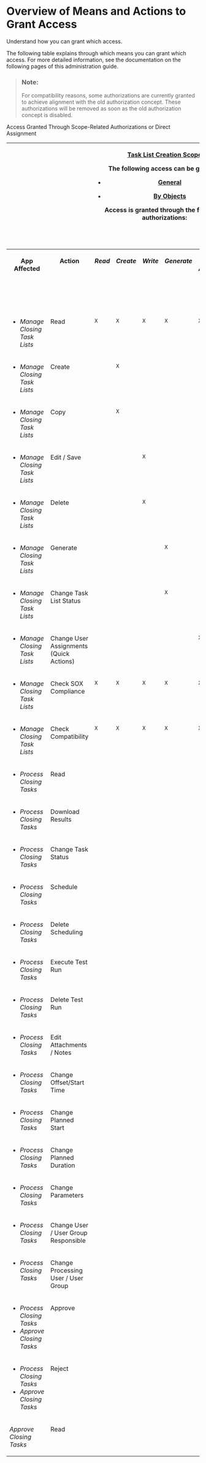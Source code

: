 <!-- loio1923b891a7b8471ab1f30eca89fef261 -->

# Overview of Means and Actions to Grant Access

Understand how you can grant which access.

The following table explains through which means you can grant which access. For more detailed information, see the documentation on the following pages of this administration guide.

> ### Note:  
> For compatibility reasons, some authorizations are currently granted to achieve alignment with the old authorization concept. These authorizations will be removed as soon as the old authorization concept is disabled.



<a name="loio1923b891a7b8471ab1f30eca89fef261__table_xfg_x34_psb"/>Access Granted Through Scope-Related Authorizations or Direct Assignment


<table>
<tr>
<th valign="top">

 



</th>
<th valign="top">

 



</th>
<th valign="top" colspan="5">

[Task List Creation Scope](task-list-creation-scope-ba4100e.md)

The following access can be granted:

-   [General](how-to-grant-access-in-general-dc228ef.md)

-   [By Objects](how-to-grant-access-to-specific-objects-822ddcf.md)


Access is granted through the following authorizations:



</th>
<th valign="top" colspan="6">

[Task Processing Scope](task-processing-scope-b4f8ec6.md)

The following access can be granted:

-   [General](how-to-grant-general-access-2d5fa55.md)

-   [System-Wide](how-to-grant-system-wide-access-92e1980.md)

-   [By Objects](how-to-grant-access-to-specific-objects-1d6de41.md)

-   [By Organizational Units](how-to-grant-access-by-organizational-units-16947f1.md)


Access is granted through the following authorizations:



</th>
<th valign="top" colspan="5">

[Direct User Assignment](direct-user-assignment-f96b217.md)



</th>
</tr>
<tr>
<th valign="top">

App Affected



</th>
<th valign="top">

Action



</th>
<th valign="top">

*Read*



</th>
<th valign="top">

*Create*



</th>
<th valign="top">

*Write*



</th>
<th valign="top">

*Generate*



</th>
<th valign="top">

*User Assignment*



</th>
<th valign="top">

*Read*



</th>
<th valign="top">

*Process*



</th>
<th valign="top">

*Plan*



</th>
<th valign="top">

*Parameters*



</th>
<th valign="top">

*User Assignment*



</th>
<th valign="top">

*Approve / Reject*



</th>
<th valign="top">

Owner / Owner Group



</th>
<th valign="top">

User / User Group Responsible \(Task List Template / Task List\)



</th>
<th valign="top">

User / User Group Responsible \(Organizational Unit Folder\)



</th>
<th valign="top">

User / User Group Responsible \(Task\)



</th>
<th valign="top">

Processing User / User Group



</th>
</tr>
<tr>
<td valign="top">

-   *Manage Closing Task Lists*



</td>
<td valign="top">

Read



</td>
<td valign="top">

 `X` 



</td>
<td valign="top">

 `X` 



</td>
<td valign="top">

 `X` 



</td>
<td valign="top">

 `X` 



</td>
<td valign="top">

 `X` 



</td>
<td valign="top">

 



</td>
<td valign="top">

 



</td>
<td valign="top">

 



</td>
<td valign="top">

 



</td>
<td valign="top">

 



</td>
<td valign="top">

 



</td>
<td valign="top">

 `X` 



</td>
<td valign="top">

 `X` \(compatibility\)



</td>
<td valign="top">

 



</td>
<td valign="top">

 



</td>
<td valign="top">

 



</td>
</tr>
<tr>
<td valign="top">

-   *Manage Closing Task Lists*



</td>
<td valign="top">

Create



</td>
<td valign="top">

 



</td>
<td valign="top">

 `X` 



</td>
<td valign="top">

 



</td>
<td valign="top">

 



</td>
<td valign="top">

 



</td>
<td valign="top">

 



</td>
<td valign="top">

 



</td>
<td valign="top">

 



</td>
<td valign="top">

 



</td>
<td valign="top">

 



</td>
<td valign="top">

 



</td>
<td valign="top">

 



</td>
<td valign="top">

 



</td>
<td valign="top">

 



</td>
<td valign="top">

 



</td>
<td valign="top">

 



</td>
</tr>
<tr>
<td valign="top">

-   *Manage Closing Task Lists*



</td>
<td valign="top">

Copy



</td>
<td valign="top">

 



</td>
<td valign="top">

 `X` 



</td>
<td valign="top">

 



</td>
<td valign="top">

 



</td>
<td valign="top">

 



</td>
<td valign="top">

 



</td>
<td valign="top">

 



</td>
<td valign="top">

 



</td>
<td valign="top">

 



</td>
<td valign="top">

 



</td>
<td valign="top">

 



</td>
<td valign="top">

 



</td>
<td valign="top">

 



</td>
<td valign="top">

 



</td>
<td valign="top">

 



</td>
<td valign="top">

 



</td>
</tr>
<tr>
<td valign="top">

-   *Manage Closing Task Lists*



</td>
<td valign="top">

Edit / Save



</td>
<td valign="top">

 



</td>
<td valign="top">

 



</td>
<td valign="top">

 `X` 



</td>
<td valign="top">

 



</td>
<td valign="top">

 



</td>
<td valign="top">

 



</td>
<td valign="top">

 



</td>
<td valign="top">

 



</td>
<td valign="top">

 



</td>
<td valign="top">

 



</td>
<td valign="top">

 



</td>
<td valign="top">

 `X` 



</td>
<td valign="top">

 `X` \(compatibility\)



</td>
<td valign="top">

 



</td>
<td valign="top">

 



</td>
<td valign="top">

 



</td>
</tr>
<tr>
<td valign="top">

-   *Manage Closing Task Lists*



</td>
<td valign="top">

Delete



</td>
<td valign="top">

 



</td>
<td valign="top">

 



</td>
<td valign="top">

 `X` 



</td>
<td valign="top">

 



</td>
<td valign="top">

 



</td>
<td valign="top">

 



</td>
<td valign="top">

 



</td>
<td valign="top">

 



</td>
<td valign="top">

 



</td>
<td valign="top">

 



</td>
<td valign="top">

 



</td>
<td valign="top">

 `X` 



</td>
<td valign="top">

 `X` \(compatibility\)



</td>
<td valign="top">

 



</td>
<td valign="top">

 



</td>
<td valign="top">

 



</td>
</tr>
<tr>
<td valign="top">

-   *Manage Closing Task Lists*



</td>
<td valign="top">

Generate



</td>
<td valign="top">

 



</td>
<td valign="top">

 



</td>
<td valign="top">

 



</td>
<td valign="top">

 `X` 



</td>
<td valign="top">

 



</td>
<td valign="top">

 



</td>
<td valign="top">

 



</td>
<td valign="top">

 



</td>
<td valign="top">

 



</td>
<td valign="top">

 



</td>
<td valign="top">

 



</td>
<td valign="top">

 `X` \(compatibility\)



</td>
<td valign="top">

 `X` \(compatibility\)



</td>
<td valign="top">

 



</td>
<td valign="top">

 



</td>
<td valign="top">

 



</td>
</tr>
<tr>
<td valign="top">

-   *Manage Closing Task Lists*



</td>
<td valign="top">

Change Task List Status



</td>
<td valign="top">

 



</td>
<td valign="top">

 



</td>
<td valign="top">

 



</td>
<td valign="top">

 `X` 



</td>
<td valign="top">

 



</td>
<td valign="top">

 



</td>
<td valign="top">

 



</td>
<td valign="top">

 



</td>
<td valign="top">

 



</td>
<td valign="top">

 



</td>
<td valign="top">

 



</td>
<td valign="top">

 `X` \(compatibility\)



</td>
<td valign="top">

 `X` \(compatibility\)



</td>
<td valign="top">

 



</td>
<td valign="top">

 



</td>
<td valign="top">

 



</td>
</tr>
<tr>
<td valign="top">

-   *Manage Closing Task Lists*



</td>
<td valign="top">

Change User Assignments \(Quick Actions\)



</td>
<td valign="top">

 



</td>
<td valign="top">

 



</td>
<td valign="top">

 



</td>
<td valign="top">

 



</td>
<td valign="top">

 `X` 



</td>
<td valign="top">

 



</td>
<td valign="top">

 



</td>
<td valign="top">

 



</td>
<td valign="top">

 



</td>
<td valign="top">

 



</td>
<td valign="top">

 



</td>
<td valign="top">

 `X` 



</td>
<td valign="top">

 `X` \(compatibility\)



</td>
<td valign="top">

 



</td>
<td valign="top">

 



</td>
<td valign="top">

 



</td>
</tr>
<tr>
<td valign="top">

-   *Manage Closing Task Lists*



</td>
<td valign="top">

Check SOX Compliance



</td>
<td valign="top">

 `X` 



</td>
<td valign="top">

 `X` 



</td>
<td valign="top">

 `X` 



</td>
<td valign="top">

 `X` 



</td>
<td valign="top">

 `X` 



</td>
<td valign="top">

 



</td>
<td valign="top">

 



</td>
<td valign="top">

 



</td>
<td valign="top">

 



</td>
<td valign="top">

 



</td>
<td valign="top">

 



</td>
<td valign="top">

 `X` 



</td>
<td valign="top">

 `X` \(compatibility\)



</td>
<td valign="top">

 



</td>
<td valign="top">

 



</td>
<td valign="top">

 



</td>
</tr>
<tr>
<td valign="top">

-   *Manage Closing Task Lists*



</td>
<td valign="top">

Check Compatibility



</td>
<td valign="top">

 `X` 



</td>
<td valign="top">

 `X` 



</td>
<td valign="top">

 `X` 



</td>
<td valign="top">

 `X` 



</td>
<td valign="top">

 `X` 



</td>
<td valign="top">

 



</td>
<td valign="top">

 



</td>
<td valign="top">

 



</td>
<td valign="top">

 



</td>
<td valign="top">

 



</td>
<td valign="top">

 



</td>
<td valign="top">

 `X` 



</td>
<td valign="top">

 `X` \(compatibility\)



</td>
<td valign="top">

 



</td>
<td valign="top">

 



</td>
<td valign="top">

 



</td>
</tr>
<tr>
<td valign="top">

-   *Process Closing Tasks*



</td>
<td valign="top">

Read



</td>
<td valign="top">

 



</td>
<td valign="top">

 



</td>
<td valign="top">

 



</td>
<td valign="top">

 



</td>
<td valign="top">

 



</td>
<td valign="top">

 `X` 



</td>
<td valign="top">

 `X` 



</td>
<td valign="top">

 `X` 



</td>
<td valign="top">

 `X` 



</td>
<td valign="top">

 `X` 



</td>
<td valign="top">

 `X` 



</td>
<td valign="top">

 `X` \(compatibility\)



</td>
<td valign="top">

 `X` 



</td>
<td valign="top">

 `X` 



</td>
<td valign="top">

 `X` 



</td>
<td valign="top">

 `X` 



</td>
</tr>
<tr>
<td valign="top">

-   *Process Closing Tasks*



</td>
<td valign="top">

Download Results



</td>
<td valign="top">

 



</td>
<td valign="top">

 



</td>
<td valign="top">

 



</td>
<td valign="top">

 



</td>
<td valign="top">

 



</td>
<td valign="top">

 `X` 



</td>
<td valign="top">

 `X` 



</td>
<td valign="top">

 `X` 



</td>
<td valign="top">

 `X` 



</td>
<td valign="top">

 `X` 



</td>
<td valign="top">

 `X` 



</td>
<td valign="top">

 `X` \(compatibility\)



</td>
<td valign="top">

 `X` 



</td>
<td valign="top">

 `X` 



</td>
<td valign="top">

 `X` 



</td>
<td valign="top">

 `X` 



</td>
</tr>
<tr>
<td valign="top">

-   *Process Closing Tasks*



</td>
<td valign="top">

Change Task Status



</td>
<td valign="top">

 



</td>
<td valign="top">

 



</td>
<td valign="top">

 



</td>
<td valign="top">

 



</td>
<td valign="top">

 



</td>
<td valign="top">

 



</td>
<td valign="top">

 `X` 



</td>
<td valign="top">

 



</td>
<td valign="top">

 



</td>
<td valign="top">

 



</td>
<td valign="top">

 



</td>
<td valign="top">

 `X` \(compatibility\)



</td>
<td valign="top">

 `X` \(compatibility\)



</td>
<td valign="top">

 `X` \(compatibility\)



</td>
<td valign="top">

 `X` \(compatibility\)



</td>
<td valign="top">

 `X` 



</td>
</tr>
<tr>
<td valign="top">

-   *Process Closing Tasks*



</td>
<td valign="top">

Schedule



</td>
<td valign="top">

 



</td>
<td valign="top">

 



</td>
<td valign="top">

 



</td>
<td valign="top">

 



</td>
<td valign="top">

 



</td>
<td valign="top">

 



</td>
<td valign="top">

 `X` 



</td>
<td valign="top">

 



</td>
<td valign="top">

 



</td>
<td valign="top">

 



</td>
<td valign="top">

 



</td>
<td valign="top">

 `X` \(compatibility\)



</td>
<td valign="top">

 `X` \(compatibility\)



</td>
<td valign="top">

 `X` \(compatibility\)



</td>
<td valign="top">

 `X` \(compatibility\)



</td>
<td valign="top">

 `X` 



</td>
</tr>
<tr>
<td valign="top">

-   *Process Closing Tasks*



</td>
<td valign="top">

Delete Scheduling



</td>
<td valign="top">

 



</td>
<td valign="top">

 



</td>
<td valign="top">

 



</td>
<td valign="top">

 



</td>
<td valign="top">

 



</td>
<td valign="top">

 



</td>
<td valign="top">

 `X` 



</td>
<td valign="top">

 



</td>
<td valign="top">

 



</td>
<td valign="top">

 



</td>
<td valign="top">

 



</td>
<td valign="top">

 `X` \(compatibility\)



</td>
<td valign="top">

 `X` \(compatibility\)



</td>
<td valign="top">

 `X` \(compatibility\)



</td>
<td valign="top">

 `X` \(compatibility\)



</td>
<td valign="top">

 `X` 



</td>
</tr>
<tr>
<td valign="top">

-   *Process Closing Tasks*



</td>
<td valign="top">

Execute Test Run



</td>
<td valign="top">

 



</td>
<td valign="top">

 



</td>
<td valign="top">

 



</td>
<td valign="top">

 



</td>
<td valign="top">

 



</td>
<td valign="top">

 



</td>
<td valign="top">

 `X` 



</td>
<td valign="top">

 



</td>
<td valign="top">

 



</td>
<td valign="top">

 



</td>
<td valign="top">

 



</td>
<td valign="top">

 `X` \(compatibility\)



</td>
<td valign="top">

 `X` \(compatibility\)



</td>
<td valign="top">

 `X` \(compatibility\)



</td>
<td valign="top">

 `X` \(compatibility\)



</td>
<td valign="top">

 `X` 



</td>
</tr>
<tr>
<td valign="top">

-   *Process Closing Tasks*



</td>
<td valign="top">

Delete Test Run



</td>
<td valign="top">

 



</td>
<td valign="top">

 



</td>
<td valign="top">

 



</td>
<td valign="top">

 



</td>
<td valign="top">

 



</td>
<td valign="top">

 



</td>
<td valign="top">

 `X` 



</td>
<td valign="top">

 



</td>
<td valign="top">

 



</td>
<td valign="top">

 



</td>
<td valign="top">

 



</td>
<td valign="top">

 `X` \(compatibility\)



</td>
<td valign="top">

 `X` \(compatibility\)



</td>
<td valign="top">

 `X` \(compatibility\)



</td>
<td valign="top">

 `X` \(compatibility\)



</td>
<td valign="top">

 `X` 



</td>
</tr>
<tr>
<td valign="top">

-   *Process Closing Tasks*



</td>
<td valign="top">

Edit Attachments / Notes



</td>
<td valign="top">

 



</td>
<td valign="top">

 



</td>
<td valign="top">

 



</td>
<td valign="top">

 



</td>
<td valign="top">

 



</td>
<td valign="top">

 



</td>
<td valign="top">

 `X` 



</td>
<td valign="top">

 



</td>
<td valign="top">

 



</td>
<td valign="top">

 



</td>
<td valign="top">

 



</td>
<td valign="top">

 `X` \(compatibility\)



</td>
<td valign="top">

 `X` \(compatibility\)



</td>
<td valign="top">

 `X` \(compatibility\)



</td>
<td valign="top">

 `X` \(compatibility\)



</td>
<td valign="top">

 `X` 



</td>
</tr>
<tr>
<td valign="top">

-   *Process Closing Tasks*



</td>
<td valign="top">

Change Offset/Start Time



</td>
<td valign="top">

 



</td>
<td valign="top">

 



</td>
<td valign="top">

 



</td>
<td valign="top">

 



</td>
<td valign="top">

 



</td>
<td valign="top">

 



</td>
<td valign="top">

 



</td>
<td valign="top">

 `X` 



</td>
<td valign="top">

 



</td>
<td valign="top">

 



</td>
<td valign="top">

 



</td>
<td valign="top">

 `X` \(compatibility\)



</td>
<td valign="top">

 `X` \(compatibility\)



</td>
<td valign="top">

 `X` \(compatibility\)



</td>
<td valign="top">

 `X` \(compatibility\)



</td>
<td valign="top">

 



</td>
</tr>
<tr>
<td valign="top">

-   *Process Closing Tasks*



</td>
<td valign="top">

Change Planned Start



</td>
<td valign="top">

 



</td>
<td valign="top">

 



</td>
<td valign="top">

 



</td>
<td valign="top">

 



</td>
<td valign="top">

 



</td>
<td valign="top">

 



</td>
<td valign="top">

 



</td>
<td valign="top">

 `X` 



</td>
<td valign="top">

 



</td>
<td valign="top">

 



</td>
<td valign="top">

 



</td>
<td valign="top">

 `X` \(compatibility\)



</td>
<td valign="top">

 `X` \(compatibility\)



</td>
<td valign="top">

 `X` \(compatibility\)



</td>
<td valign="top">

 `X` \(compatibility\)



</td>
<td valign="top">

 



</td>
</tr>
<tr>
<td valign="top">

-   *Process Closing Tasks*



</td>
<td valign="top">

Change Planned Duration



</td>
<td valign="top">

 



</td>
<td valign="top">

 



</td>
<td valign="top">

 



</td>
<td valign="top">

 



</td>
<td valign="top">

 



</td>
<td valign="top">

 



</td>
<td valign="top">

 



</td>
<td valign="top">

 `X` 



</td>
<td valign="top">

 



</td>
<td valign="top">

 



</td>
<td valign="top">

 



</td>
<td valign="top">

 `X` \(compatibility\)



</td>
<td valign="top">

 `X` \(compatibility\)



</td>
<td valign="top">

 `X` \(compatibility\)



</td>
<td valign="top">

 `X` \(compatibility\)



</td>
<td valign="top">

 



</td>
</tr>
<tr>
<td valign="top">

-   *Process Closing Tasks*



</td>
<td valign="top">

Change Parameters



</td>
<td valign="top">

 



</td>
<td valign="top">

 



</td>
<td valign="top">

 



</td>
<td valign="top">

 



</td>
<td valign="top">

 



</td>
<td valign="top">

 



</td>
<td valign="top">

 



</td>
<td valign="top">

 



</td>
<td valign="top">

 `X` 



</td>
<td valign="top">

 



</td>
<td valign="top">

 



</td>
<td valign="top">

 



</td>
<td valign="top">

 `X` \(compatibility\)



</td>
<td valign="top">

 `X` \(compatibility\)



</td>
<td valign="top">

 `X` \(compatibility\)



</td>
<td valign="top">

 `X` \(compatibility\)



</td>
</tr>
<tr>
<td valign="top">

-   *Process Closing Tasks*



</td>
<td valign="top">

Change User / User Group Responsible



</td>
<td valign="top">

 



</td>
<td valign="top">

 



</td>
<td valign="top">

 



</td>
<td valign="top">

 



</td>
<td valign="top">

 



</td>
<td valign="top">

 



</td>
<td valign="top">

 



</td>
<td valign="top">

 



</td>
<td valign="top">

 



</td>
<td valign="top">

 `X` 



</td>
<td valign="top">

 



</td>
<td valign="top">

 



</td>
<td valign="top">

 `X` 



</td>
<td valign="top">

 `X` 



</td>
<td valign="top">

 `X` 



</td>
<td valign="top">

 



</td>
</tr>
<tr>
<td valign="top">

-   *Process Closing Tasks*



</td>
<td valign="top">

Change Processing User / User Group



</td>
<td valign="top">

 



</td>
<td valign="top">

 



</td>
<td valign="top">

 



</td>
<td valign="top">

 



</td>
<td valign="top">

 



</td>
<td valign="top">

 



</td>
<td valign="top">

 



</td>
<td valign="top">

 



</td>
<td valign="top">

 



</td>
<td valign="top">

 `X` 



</td>
<td valign="top">

 



</td>
<td valign="top">

 



</td>
<td valign="top">

 `X` 



</td>
<td valign="top">

 `X` 



</td>
<td valign="top">

 `X` 



</td>
<td valign="top">

 



</td>
</tr>
<tr>
<td valign="top">

-   *Process Closing Tasks*
-   *Approve Closing Tasks*



</td>
<td valign="top">

Approve



</td>
<td valign="top">

 



</td>
<td valign="top">

 



</td>
<td valign="top">

 



</td>
<td valign="top">

 



</td>
<td valign="top">

 



</td>
<td valign="top">

 



</td>
<td valign="top">

 



</td>
<td valign="top">

 



</td>
<td valign="top">

 



</td>
<td valign="top">

 



</td>
<td valign="top">

 `X` 



</td>
<td valign="top">

 



</td>
<td valign="top">

 `X` 



</td>
<td valign="top">

 `X` 



</td>
<td valign="top">

 `X` 



</td>
<td valign="top">

 



</td>
</tr>
<tr>
<td valign="top">

-   *Process Closing Tasks*
-   *Approve Closing Tasks*



</td>
<td valign="top">

Reject



</td>
<td valign="top">

 



</td>
<td valign="top">

 



</td>
<td valign="top">

 



</td>
<td valign="top">

 



</td>
<td valign="top">

 



</td>
<td valign="top">

 



</td>
<td valign="top">

 



</td>
<td valign="top">

 



</td>
<td valign="top">

 



</td>
<td valign="top">

 



</td>
<td valign="top">

 `X` 



</td>
<td valign="top">

 



</td>
<td valign="top">

 `X` 



</td>
<td valign="top">

 `X` 



</td>
<td valign="top">

 `X` 



</td>
<td valign="top">

 



</td>
</tr>
<tr>
<td valign="top">

*Approve Closing Tasks*



</td>
<td valign="top">

Read



</td>
<td valign="top">

 



</td>
<td valign="top">

 



</td>
<td valign="top">

 



</td>
<td valign="top">

 



</td>
<td valign="top">

 



</td>
<td valign="top">

 



</td>
<td valign="top">

 



</td>
<td valign="top">

 



</td>
<td valign="top">

 



</td>
<td valign="top">

 



</td>
<td valign="top">

 `X` 



</td>
<td valign="top">

 



</td>
<td valign="top">

 



</td>
<td valign="top">

 



</td>
<td valign="top">

 



</td>
<td valign="top">

 



</td>
</tr>
</table>


